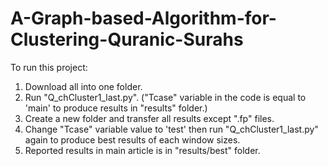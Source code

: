 # A-Graph-based-Algorithm-for-Clustering-Quranic-Surahs
To run this project:
1. Download all into one folder.
2. Run "Q_chCluster1_last.py". ("Tcase" variable in the code is equal to 'main' to produce results in "results" folder.)
3. Create a new folder and transfer all results except ".fp" files.
4. Change "Tcase" variable value to 'test' then run "Q_chCluster1_last.py" again to produce best results of each window sizes.
5. Reported results in main article is in "results/best" folder.
